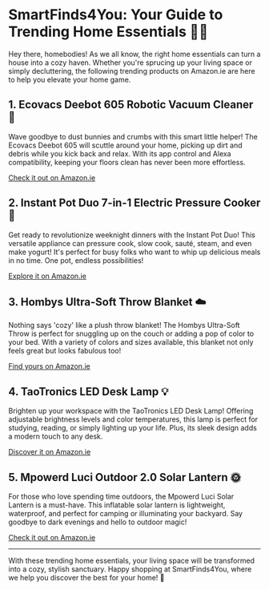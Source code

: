 # SmartFinds4You: Your Guide to Trending Home Essentials 🏡✨

Hey there, homebodies! As we all know, the right home essentials can turn a house into a cozy haven. Whether you're sprucing up your living space or simply decluttering, the following trending products on Amazon.ie are here to help you elevate your home game.

## 1. **Ecovacs Deebot 605 Robotic Vacuum Cleaner** 🚀
Wave goodbye to dust bunnies and crumbs with this smart little helper! The Ecovacs Deebot 605 will scuttle around your home, picking up dirt and debris while you kick back and relax. With its app control and Alexa compatibility, keeping your floors clean has never been more effortless. 

[Check it out on Amazon.ie](https://www.amazon.ie/s?k=Ecovacs+Deebot+605+Robotic+Vacuum+Cleaner&tag=smartfinds403-21&language=en_IE&linkCode=ll1&ref_=as_li_ss_tl)

## 2. **Instant Pot Duo 7-in-1 Electric Pressure Cooker** 🍲
Get ready to revolutionize weeknight dinners with the Instant Pot Duo! This versatile appliance can pressure cook, slow cook, sauté, steam, and even make yogurt! It's perfect for busy folks who want to whip up delicious meals in no time. One pot, endless possibilities!

[Explore it on Amazon.ie](https://www.amazon.ie/s?k=Instant+Pot+Duo+7-in-1+Electric+Pressure+Cooker&tag=smartfinds403-21&language=en_IE&linkCode=ll1&ref_=as_li_ss_tl)

## 3. **Hombys Ultra-Soft Throw Blanket** ☁️
Nothing says 'cozy' like a plush throw blanket! The Hombys Ultra-Soft Throw is perfect for snuggling up on the couch or adding a pop of color to your bed. With a variety of colors and sizes available, this blanket not only feels great but looks fabulous too!

[Find yours on Amazon.ie](https://www.amazon.ie/s?k=Hombys+Ultra-Soft+Throw+Blanket&tag=smartfinds403-21&language=en_IE&linkCode=ll1&ref_=as_li_ss_tl)

## 4. **TaoTronics LED Desk Lamp** 💡
Brighten up your workspace with the TaoTronics LED Desk Lamp! Offering adjustable brightness levels and color temperatures, this lamp is perfect for studying, reading, or simply lighting up your life. Plus, its sleek design adds a modern touch to any desk.

[Discover it on Amazon.ie](https://www.amazon.ie/s?k=TaoTronics+LED+Desk+Lamp&tag=smartfinds403-21&language=en_IE&linkCode=ll1&ref_=as_li_ss_tl)

## 5. **Mpowerd Luci Outdoor 2.0 Solar Lantern** 🌞
For those who love spending time outdoors, the Mpowerd Luci Solar Lantern is a must-have. This inflatable solar lantern is lightweight, waterproof, and perfect for camping or illuminating your backyard. Say goodbye to dark evenings and hello to outdoor magic!

[Check it out on Amazon.ie](https://www.amazon.ie/s?k=Mpowerd+Luci+Outdoor+2.0+Solar+Lantern&tag=smartfinds403-21&language=en_IE&linkCode=ll1&ref_=as_li_ss_tl)

---

With these trending home essentials, your living space will be transformed into a cozy, stylish sanctuary. Happy shopping at SmartFinds4You, where we help you discover the best for your home! 🌟